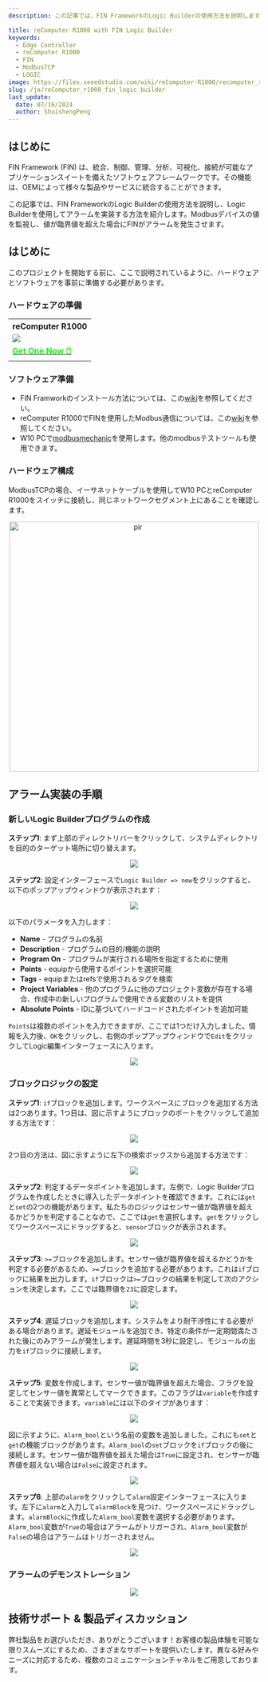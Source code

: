 ```yaml
---
description: この記事では、FIN FrameworkのLogic Builderの使用方法を説明します

title: reComputer R1000 with FIN Logic Builder
keywords:
  - Edge Controller
  - reComputer R1000
  - FIN
  - ModbusTCP
  - LOGIC
image: https://files.seeedstudio.com/wiki/reComputer-R1000/recomputer_r_images/01.png
slug: /ja/reComputer_r1000_fin_logic_builder
last_update:
  date: 07/16/2024
  author: ShuishengPeng
---
```


## はじめに
FIN Framework (FIN) は、統合、制御、管理、分析、可視化、接続が可能なアプリケーションスイートを備えたソフトウェアフレームワークです。その機能は、OEMによって様々な製品やサービスに統合することができます。

この記事では、FIN FrameworkのLogic Builderの使用方法を説明し、Logic Builderを使用してアラームを実装する方法を紹介します。Modbusデバイスの値を監視し、値が臨界値を超えた場合にFINがアラームを発生させます。

## はじめに

このプロジェクトを開始する前に、ここで説明されているように、ハードウェアとソフトウェアを事前に準備する必要があります。

### ハードウェアの準備

<div class="table-center">
	<table class="table-nobg">
    <tr class="table-trnobg">
      <th class="table-trnobg">reComputer R1000</th>
		</tr>
    <tr class="table-trnobg"></tr>
		<tr class="table-trnobg">
			<td class="table-trnobg"><div style={{textAlign:'center'}}><img src="https://files.seeedstudio.com/wiki/reComputer-R1000/recomputer_r_images/01.png" style={{width:300, height:'auto'}}/></div></td>
		</tr>
    <tr class="table-trnobg"></tr>
		<tr class="table-trnobg">
			<td class="table-trnobg"><div class="get_one_now_container" style={{textAlign: 'center'}}><a class="get_one_now_item" href="https://www.seeedstudio.com/reComputer-R1025-10-p-5895.html" target="_blank">
              <strong><span><font color={'FFFFFF'} size={"4"}> Get One Now 🖱️</font></span></strong>
          </a></div></td>
        </tr>
    </table>

</div>

### ソフトウェア準備
* FIN Framworkのインストール方法については、この[wiki](https://wiki.seeedstudio.com/reComputer_r1000_install_fin/)を参照してください。
* reComputer R1000でFINを使用したModbus通信については、この[wiki](https://wiki.seeedstudio.com/reComputer_r1000_use_rs485_modbus_rtu/)を参照してください。
* W10 PCで[modbusmechanic](https://modbusmechanic.scifidryer.com/)を使用します。他のmodbusテストツールも使用できます。
### ハードウェア構成

ModbusTCPの場合、イーサネットケーブルを使用してW10 PCとreComputer R1000をスイッチに接続し、同じネットワークセグメント上にあることを確認します。

<div align="center"><img src="https://files.seeedstudio.com/wiki/reComputer-R1000/fuxa/r1000_connection.png" alt="pir" width="500" height="auto" /></div>

## アラーム実装の手順
### 新しいLogic Builderプログラムの作成
**ステップ1**: まず上部のディレクトリバーをクリックして、システムディレクトリを目的のターゲット場所に切り替えます。

<center><img width={600} src="https://files.seeedstudio.com/wiki/reComputer-R1000/fin/Logic_path_location.png" /></center>

**ステップ2**: 設定インターフェースで`Logic Builder => new`をクリックすると、以下のポップアップウィンドウが表示されます：

<center><img width={600} src="https://files.seeedstudio.com/wiki/reComputer-R1000/fin/Logic_create_logic.png" /></center>

以下のパラメータを入力します：
  - **Name** - プログラムの名前
  - **Description** - プログラムの目的/機能の説明
  - **Program On** - プログラムが実行される場所を指定するために使用
  - **Points** - equipから使用するポイントを選択可能
  - **Tags** - equipまたはrefsで使用されるタグを検索
  - **Project Variables** - 他のプログラムに他のプロジェクト変数が存在する場合、作成中の新しいプログラムで使用できる変数のリストを提供
  - **Absolute Points** - IDに基づいてハードコードされたポイントを追加可能
  
`Points`は複数のポイントを入力できますが、ここでは1つだけ入力しました。情報を入力後、`OK`をクリックし、右側のポップアップウィンドウで`Edit`をクリックしてLogic編集インターフェースに入ります。

<center><img width={600} src="https://files.seeedstudio.com/wiki/reComputer-R1000/fin/LOGIC_1.gif" /></center>

### ブロックロジックの設定
**ステップ1**: `if`ブロックを追加します。ワークスペースにブロックを追加する方法は2つあります。1つ目は、図に示すようにブロックのポートをクリックして追加する方法です：

<center><img width={600} src="https://files.seeedstudio.com/wiki/reComputer-R1000/fin/LOGIC_2.gif" /></center>

2つ目の方法は、図に示すように左下の検索ボックスから追加する方法です：

<center><img width={600} src="https://files.seeedstudio.com/wiki/reComputer-R1000/fin/LOGIC_3.gif" /></center>

**ステップ2**: 判定するデータポイントを追加します。左側で、Logic Builderプログラムを作成したときに導入したデータポイントを確認できます。これには`get`と`set`の2つの機能があります。私たちのロジックはセンサー値が臨界値を超えるかどうかを判定することなので、ここでは`get`を選択します。`get`をクリックしてワークスペースにドラッグすると、`sensor`ブロックが表示されます。

<center><img width={600} src="https://files.seeedstudio.com/wiki/reComputer-R1000/fin/LOGIC_4.gif" /></center>

**ステップ3**: `>=`ブロックを追加します。センサー値が臨界値を超えるかどうかを判定する必要があるため、`>=`ブロックを追加する必要があります。これは`if`ブロックに結果を出力します。`if`ブロックは`>=`ブロックの結果を判定して次のアクションを決定します。ここでは臨界値を`23`に設定します。

<center><img width={600} src="https://files.seeedstudio.com/wiki/reComputer-R1000/fin/LOGIC_5.gif" /></center>

**ステップ4**: 遅延ブロックを追加します。システムをより耐干渉性にする必要がある場合があります。遅延モジュールを追加でき、特定の条件が一定期間満たされた後にのみアラームが発生します。遅延時間を3秒に設定し、モジュールの出力を`if`ブロックに接続します。

<center><img width={600} src="https://files.seeedstudio.com/wiki/reComputer-R1000/fin/LOGIC_6.gif" /></center>

**ステップ5**: 変数を作成します。センサー値が臨界値を超えた場合、フラグを設定してセンサー値を異常としてマークできます。このフラグは`variable`を作成することで実装できます。`variable`には以下のタイプがあります：

<center><img width={600} src="https://files.seeedstudio.com/wiki/reComputer-R1000/fin/Logic_variable_type.png" /></center>

図に示すように、`Alarm_bool`という名前の変数を追加しました。これにも`set`と`get`の機能ブロックがあります。`Alarm_bool`の`set`ブロックを`if`ブロックの後に接続します。センサー値が臨界値を超えた場合は`True`に設定され、センサーが臨界値を超えない場合は`False`に設定されます。

<center><img width={600} src="https://files.seeedstudio.com/wiki/reComputer-R1000/fin/LOGIC_7.gif" /></center>

**ステップ6**: 上部の`alarm`をクリックして`alarm`設定インターフェースに入ります。左下に`alarm`と入力して`alarmBlock`を見つけ、ワークスペースにドラッグします。`alarmBlock`に作成した`Alarm_bool`変数を選択する必要があります。`Alarm_bool`変数が`True`の場合はアラームがトリガーされ、`Alarm_bool`変数が`False`の場合はアラームはトリガーされません。

<center><img width={600} src="https://files.seeedstudio.com/wiki/reComputer-R1000/fin/LOGIC_8.gif" /></center>

### アラームのデモンストレーション

<center><img width={600} src="https://files.seeedstudio.com/wiki/reComputer-R1000/fin/LOGIC_9.gif" /></center>

## 技術サポート & 製品ディスカッション

弊社製品をお選びいただき、ありがとうございます！お客様の製品体験を可能な限りスムーズにするため、さまざまなサポートを提供いたします。異なる好みやニーズに対応するため、複数のコミュニケーションチャネルをご用意しております。

<div class="button_tech_support_container">
<a href="https://forum.seeedstudio.com/" class="button_forum"></a> 
<a href="https://www.seeedstudio.com/contacts" class="button_email"></a>
</div>

<div class="button_tech_support_container">
<a href="https://discord.gg/eWkprNDMU7" class="button_discord"></a> 
<a href="https://github.com/Seeed-Studio/wiki-documents/discussions/69" class="button_discussion"></a>
</div>
